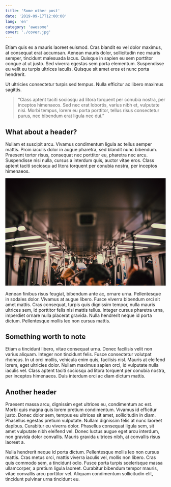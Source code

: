 ```yaml
---
title: 'Some other post'
date: '2019-09-17T12:00:00'
lang: 'en'
category: 'awesome'
cover: './cover.jpg'
---
```


Etiam quis ex a mauris laoreet euismod. Cras blandit ex vel dolor maximus, at consequat erat accumsan. Aenean mauris dolor, sollicitudin nec mauris semper, tincidunt malesuada lacus. Quisque in sapien eu sem porttitor congue at ut justo. Sed viverra egestas sem porta elementum. Suspendisse eu velit eu turpis ultrices iaculis. Quisque sit amet eros et nunc porta hendrerit.

Ut ultricies consectetur turpis sed tempus. Nulla efficitur ac libero maximus sagittis.

> “Class aptent taciti sociosqu ad litora torquent per conubia nostra, per inceptos himenaeos. Sed nec erat lobortis, varius nibh et, vulputate nisi. Morbi tempus, lorem eu porta porttitor, tellus risus consectetur purus, nec bibendum erat ligula nec dui.”

## What about a header?

Nullam et suscipit arcu. Vivamus condimentum ligula ac tellus semper mattis. Proin iaculis dolor in augue pharetra, sed blandit nunc bibendum. Praesent tortor risus, consequat nec porttitor eu, pharetra nec arcu. Suspendisse nisi nulla, cursus a interdum quis, auctor vitae eros. Class aptent taciti sociosqu ad litora torquent per conubia nostra, per inceptos himenaeos.

![Metro](./metro.jpg 'Photo by Corey Agopian')

Aenean finibus risus feugiat, bibendum ante ac, ornare urna. Pellentesque in sodales dolor. Vivamus at augue libero. Fusce viverra bibendum orci sit amet mattis. Cras consequat, turpis quis dignissim tempor, nulla mauris ultrices sem, id porttitor felis nisi mattis tellus. Integer cursus pharetra urna, imperdiet ornare nulla placerat gravida. Nulla hendrerit neque id porta dictum. Pellentesque mollis leo non cursus mattis.

<div class="inset-right">

## Something worth to note

Etiam a tincidunt libero, vitae consequat urna. Donec facilisis velit non varius aliquam. Integer non tincidunt felis. Fusce consectetur volutpat rhoncus. In ut orci mollis, vehicula enim quis, facilisis nisl. Mauris at eleifend lorem, eget ultricies dolor. Nullam maximus sapien orci, id vulputate nulla iaculis vel. Class aptent taciti sociosqu ad litora torquent per conubia nostra, per inceptos himenaeos. Duis interdum orci ac diam dictum mattis.

</div>

## Another header

Praesent massa arcu, dignissim eget ultrices eu, condimentum ac est. Morbi quis magna quis lorem pretium condimentum. Vivamus id efficitur justo. Donec dolor sem, tempus eu ultrices sit amet, sollicitudin in diam. Phasellus egestas pretium vulputate. Nullam dignissim felis at nunc laoreet dapibus. Curabitur eu viverra dolor. Phasellus consequat ligula sem, sit amet vulputate nibh eleifend vel. Donec luctus augue eget arcu interdum, non gravida dolor convallis. Mauris gravida ultrices nibh, at convallis risus laoreet a.

Nulla hendrerit neque id porta dictum. Pellentesque mollis leo non cursus mattis. Cras metus orci, mattis viverra iaculis vel, mollis non libero. Cras quis commodo sem, a tincidunt odio. Fusce porta turpis scelerisque massa ullamcorper, a pretium ligula laoreet. Curabitur bibendum tempor mauris, vitae convallis arcu porttitor vel. Aliquam condimentum sollicitudin elit, tincidunt pulvinar urna tincidunt eu.
